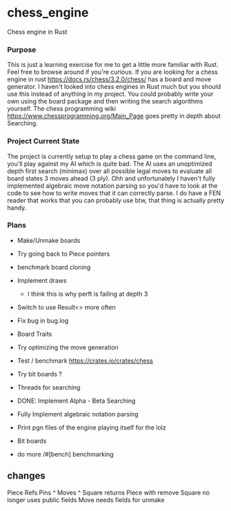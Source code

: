 # chess_engine
Chess engine in Rust

### Purpose 
This is just a learning exercise for me to get a little more familiar with Rust. Feel free to browse around if you're curious.
If you are looking for a chess engine in rust https://docs.rs/chess/3.2.0/chess/ has a board and move generator. 
I haven't looked into chess engines in Rust much but you should use this instead of anything in my project. 
You could probably write your own using the board package and then writing the search algorithms yourself.
The chess programming wiki https://www.chessprogramming.org/Main_Page goes pretty in depth about Searching.

### Project Current State
The project is currently setup to play a chess game on the command line, you'll play against my AI which is quite bad.
The AI uses an unoptimized depth first search (minimax) over all possible legal moves to evaluate all board states 3 moves ahead (3 ply). 
Ohh and unfortunately I haven't fully implemented algebraic move notation parsing so you'd have to look at the code to see 
how to write moves that it can correctly parse.
I do have a FEN reader that works that you can probably use btw, that thing is actually pretty handy.

### Plans
- Make/Unmake boards
- Try going back to Piece pointers
- benchmark board cloning 
- Implement draws
  - I think this is why perft is failing at depth 3
- Switch to use Result<> more often 
- Fix bug in bug.log 
- Board Traits
- Try optimizing the move generation
- Test / benchmark
  https://crates.io/crates/chess
- Try bit boards ?
- Threads for searching 

- DONE: Implement Alpha - Beta Searching
- Fully Implement algebraic notation parsing 
- Print pgn files of the engine playing itself for the lolz
- Bit boards
- do more /#[bench] benchmarking 


## changes
Piece Refs
Pins ^
Moves ^
Square returns Piece with remove
Square no longer uses public fields 
Move needs fields for unmake